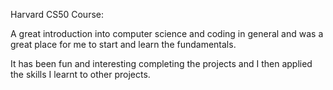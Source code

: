 Harvard CS50 Course:

A great introduction into computer science and coding in general and was a great place for me to start and learn the fundamentals.

It has been fun and interesting completing the projects and I then applied the skills I learnt to other projects.
